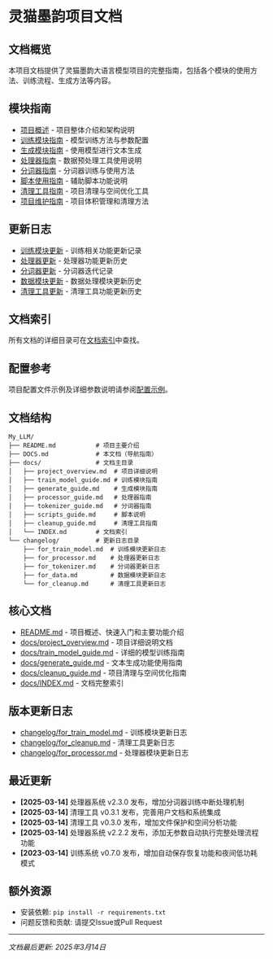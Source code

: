 # 灵猫墨韵项目文档

## 文档概览

本项目文档提供了灵猫墨韵大语言模型项目的完整指南，包括各个模块的使用方法、训练流程、生成方法等内容。

## 模块指南

- [项目概述](docs/project_overview.md) - 项目整体介绍和架构说明
- [训练模块指南](docs/train_model_guide.md) - 模型训练方法与参数配置
- [生成模块指南](docs/generate_guide.md) - 使用模型进行文本生成
- [处理器指南](docs/processor_guide.md) - 数据预处理工具使用说明
- [分词器指南](docs/tokenizer_guide.md) - 分词器训练与使用方法
- [脚本使用指南](docs/scripts_guide.md) - 辅助脚本功能说明
- [清理工具指南](docs/cleanup_guide.md) - 项目清理与空间优化工具
- [项目维护指南](docs/project_maintenance.md) - 项目体积管理和清理方法

## 更新日志

- [训练模块更新](changelog/for_train_model.md) - 训练相关功能更新记录
- [处理器更新](changelog/for_processor.md) - 处理器功能更新历史
- [分词器更新](changelog/for_tokenizer.md) - 分词器迭代记录
- [数据模块更新](changelog/for_data.md) - 数据处理模块更新历史
- [清理工具更新](changelog/for_cleanup.md) - 清理工具功能更新历史

## 文档索引

所有文档的详细目录可在[文档索引](docs/INDEX.md)中查找。

## 配置参考

项目配置文件示例及详细参数说明请参阅[配置示例](config/config.yaml)。

## 文档结构

```
My_LLM/
├── README.md           # 项目主要介绍
├── DOCS.md             # 本文档（导航指南）
├── docs/               # 文档主目录
│   ├── project_overview.md  # 项目详细说明
│   ├── train_model_guide.md # 训练模块指南
│   ├── generate_guide.md    # 生成模块指南
│   ├── processor_guide.md   # 处理器指南
│   ├── tokenizer_guide.md   # 分词器指南
│   ├── scripts_guide.md     # 脚本说明
│   ├── cleanup_guide.md     # 清理工具指南
│   └── INDEX.md        # 文档索引
└── changelog/          # 更新日志目录
    ├── for_train_model.md  # 训练模块更新日志
    ├── for_processor.md    # 处理器更新日志
    ├── for_tokenizer.md    # 分词器更新日志
    ├── for_data.md         # 数据模块更新日志
    └── for_cleanup.md      # 清理工具更新日志
```

## 核心文档

- [README.md](./README.md) - 项目概述、快速入门和主要功能介绍
- [docs/project_overview.md](./docs/project_overview.md) - 项目详细说明文档
- [docs/train_model_guide.md](./docs/train_model_guide.md) - 详细的模型训练指南
- [docs/generate_guide.md](./docs/generate_guide.md) - 文本生成功能使用指南
- [docs/cleanup_guide.md](./docs/cleanup_guide.md) - 项目清理与空间优化指南
- [docs/INDEX.md](./docs/INDEX.md) - 文档完整索引

## 版本更新日志

- [changelog/for_train_model.md](./changelog/for_train_model.md) - 训练模块更新日志
- [changelog/for_cleanup.md](./changelog/for_cleanup.md) - 清理工具更新日志
- [changelog/for_processor.md](./changelog/for_processor.md) - 处理器模块更新日志

## 最近更新

- **[2025-03-14]** 处理器系统 v2.3.0 发布，增加分词器训练中断处理机制
- **[2025-03-14]** 清理工具 v0.3.1 发布，完善用户文档和系统集成
- **[2025-03-14]** 清理工具 v0.3.0 发布，增加文件保护和空间分析功能
- **[2025-03-14]** 处理器系统 v2.2.2 发布，添加无参数自动执行完整处理流程功能
- **[2023-03-14]** 训练系统 v0.7.0 发布，增加自动保存恢复功能和夜间低功耗模式

## 额外资源

- 安装依赖: `pip install -r requirements.txt`
- 问题反馈和贡献: 请提交Issue或Pull Request

---

*文档最后更新: 2025年3月14日* 